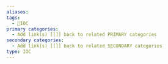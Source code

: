 ```yaml
---
aliases:
tags:
  - 👣IOC
primary categories:
  - Add link(s) [[]] back to related PRIMARY categories
secondary categories:
  - Add link(s) [[]] back to related SECONDARY categories
type: IOC
---
```

